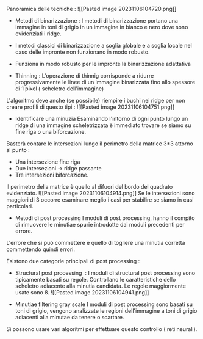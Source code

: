 Panoramica delle tecniche :
![[Pasted image 20231106104720.png]]
- Metodi di binarizzazione :
I metodi di binarizzazione portano una immagine in toni di grigio in un immagine in bianco e nero dove sono evidenziati i ridge.
- I metodi classici di binarizzazione a soglia globale e a soglia locale nel caso delle impronte non funzionano in modo robusto.
- Funziona in modo robusto per le impronte la binarizzazione adattativa

- Thinning :
L'operazione di thinnig corrisponde a ridurre progressivamente le linee di un immagine binarizzata fino allo spessore di 1 pixel ( scheletro dell'immagine)

L'algoritmo deve anche (se possibile) riempire i buchi nei ridge per non creare profili di questo tipi :
![[Pasted image 20231106104751.png]]
- Identificare una minuzia
Esaminando l'intorno di ogni punto lungo un ridge di una immagine scheletrizzata è immediato trovare se siamo su fine riga o una biforcazione.

Basterà contare le intersezioni lungo il perimetro della matrice 3\*3 attorno al punto :
- Una intersezione fine riga
- Due intersezioni -> ridge passante
- Tre intersezioni biforcazione.

Il perimetro della matrice è quello al difuori del bordo del quadrato evidenziato.
![[Pasted image 20231106104914.png]]
Se le intersezioni sono maggiori di 3 occorre esaminare meglio i casi per stabilire se siamo in casi particolari.

- Metodi di post processing
I moduli di post processing, hanno il compito di rimuovere le minutiae spurie introdotte dai moduli precedenti per errore.

L'errore che si può commettere è quello di togliere una minutia corretta commettendo quindi errori.

Esistono due categorie principali di post processing :
- Structural post processing  :
I moduli di structural post processing sono tipicamente basati su regole.
Controllano le caratteristiche dello scheletro adiacente alla minutia candidata.
Le regole maggiormente usate sono 8.
![[Pasted image 20231106104941.png]]

- Minutiae filtering gray scale
I moduli di post processing sono basati su toni di grigio, vengono analizzate le regioni dell'immagine a toni di grigio adiacenti alla minutae da tenere o scartare.

Si possono usare vari algoritmi per effettuare questo controllo ( reti neurali).